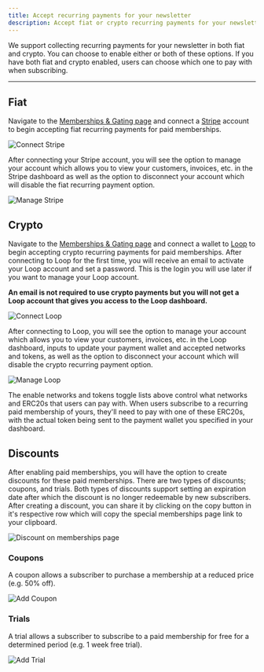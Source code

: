 ```yaml
---
title: Accept recurring payments for your newsletter
description: Accept fiat or crypto recurring payments for your newsletter.
---
```


We support collecting recurring payments for your newsletter in both fiat and crypto. You can choose to enable either or both of these options. If you have both fiat and crypto enabled, users can choose which one to pay with when subscribing.

---

## Fiat

Navigate to the [Memberships & Gating page](https://paragraph.xyz/settings/publication/memberships-token-gating) and connect a [Stripe](https://stripe.com/) account to begin accepting fiat recurring payments for paid memberships.

![Connect Stripe](/img/stripe-connect.png)

After connecting your Stripe account, you will see the option to manage your account which allows you to view your customers, invoices, etc. in the Stripe dashboard as well as the option to disconnect your account which will disable the fiat recurring payment option.

![Manage Stripe](/img/stripe-manage.png)

## Crypto

Navigate to the [Memberships & Gating page](https://paragraph.xyz/settings/publication/memberships-token-gating) and connect a wallet to [Loop](https://www.loopcrypto.xyz/) to begin accepting crypto recurring payments for paid memberships. After connecting to Loop for the first time, you will receive an email to activate your Loop account and set a password. This is the login you will use later if you want to manage your Loop account.

**An email is not required to use crypto payments but you will not get a Loop account that gives you access to the Loop dashboard.**

![Connect Loop](/img/loop-connect.png)

After connecting to Loop, you will see the option to manage your account which allows you to view your customers, invoices, etc. in the Loop dashboard, inputs to update your payment wallet and accepted networks and tokens, as well as the option to disconnect your account which will disable the crypto recurring payment option.

![Manage Loop](/img/loop-manage.png)

The enable networks and tokens toggle lists above control what networks and ERC20s that users can pay with. When users subscribe to a recurring paid membership of yours, they'll need to pay with one of these ERC20s, with the actual token being sent to the payment wallet you specified in your dashboard.

## Discounts

After enabling paid memberships, you will have the option to create discounts for these paid memberships. There are two types of discounts; coupons, and trials. Both types of discounts support setting an expiration date after which the discount is no longer redeemable by new subscribers. After creating a discount, you can share it by clicking on the copy button in it's respective row which will copy the special memberships page link to your clipboard.

![Discount on memberships page](/img/discounts-memberships.png)

### Coupons

A coupon allows a subscriber to purchase a membership at a reduced price (e.g. 50% off).

![Add Coupon](/img/discounts-coupon.png)

### Trials

A trial allows a subscriber to subscribe to a paid membership for free for a determined period (e.g. 1 week free trial).

![Add Trial](/img/discounts-trial.png)
